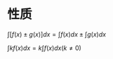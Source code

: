 # 性质



$\int [f(x)\pm g(x)]dx=\int f(x)dx \pm \int g(x)dx$



$\int kf(x)dx=k\int f(x)dx(k\neq 0)$



